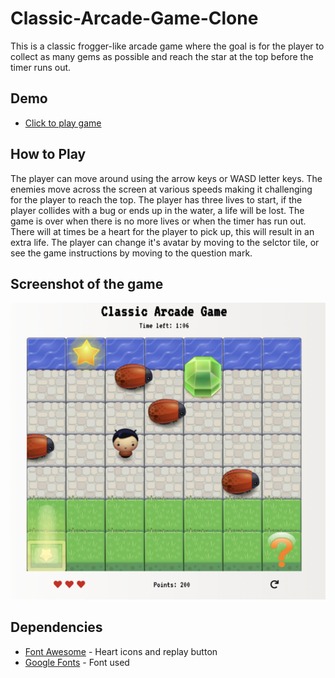 # Classic-Arcade-Game-Clone

This is a classic frogger-like arcade game where the goal is for the player to collect as many gems as possible and reach the star at the top before the timer runs out.

## Demo

- [Click to play game](https://madeleinewoodbury/arcade-game-udacity)

## How to Play

The player can move around using the arrow keys or WASD letter keys. The enemies move across the screen at various speeds making it challenging for the player to reach the top. The player has three lives to start, if the player collides with a bug or ends up in the water, a life will be lost. The game is over when there is no more lives or when the timer has run out.
There will at times be a heart for the player to pick up, this will result in an extra life.
The player can change it's avatar by moving to the selctor tile, or see the game instructions by moving to the question mark.

## Screenshot of the game

![alt text](images/screenshot.png "Screenshot of the game")

## Dependencies

- [Font Awesome](https://fontawesome.com/?from=io) - Heart icons and replay button
- [Google Fonts](https://fonts.google.com/) - Font used
